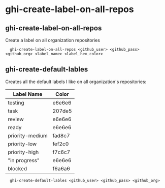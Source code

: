 # ghi-create-label-on-all-repos

## ghi-create-label-on-all-repos

Create a label on all organization repositories

```
  ghi-create-label-on-all-repos <github_user> <github_pass> <github_org> <label_name> <label_hex_color>
```

## ghi-create-default-lables

Creates all the default labels I like on all organization's repositories:

| Label Name       | Color  |
| ---------------- | ------ |
| testing          | e6e6e6 |
| task             | 207de5 |
| review           | e6e6e6 |
| ready            | e6e6e6 |
| priority-medium  | fad8c7 |
| priority-low     | fef2c0 |
| priority-high    | f7c6c7 |
| "in progress"    | e6e6e6 |
| blocked          | f6a6a6 |


```
  ghi-create-default-lables <github_user> <github_pass> <github_org>
```
